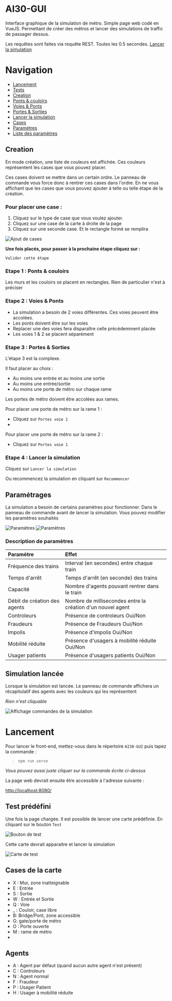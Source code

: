 # AI30-GUI
Interface graphique de la simulation de métro.
Simple page web codé en VueJS. 
Permettant de créer des métros et lancer des simulations de traffic
de passager dessus.

Les requêtes sont faites via requête REST. Toutes les 0.5 secondes.
[Lancer la simulation](#etape-4--lancer-la-simulation)

# Navigation
- [Lancement](#lancement)
- [Tests](#test-prédéfini)
- [Creation](#pour-placer-une-case-)
- [Ponts & couloirs](#etape-1--ponts--couloirs)
- [Voies & Ponts](#etape-2--voies--ponts)
- [Portes & Sorties](#etape-3--portes--sorties)
- [Lancer la simulation](#etape-4--lancer-la-simulation)
- [Cases](#cases-de-la-carte)  
- [Paramètres](#paramétrages)
- [Liste des paramètres](#description-de-paramètres)


## Creation
En mode création, une liste de couleurs est affichée.
Ces couleurs représentent les cases que vous pouvez placer.

Ces cases doivent se mettre dans un certain ordre. Le panneau de commande vous force
donc à rentrer ces cases dans l'ordre. En ne vous affichant que les cases que vous 
pouvez ajouter à telle ou telle étape de la création.

### Pour placer une case :

1. Cliquez sur le type de case que vous voulez ajouter.
2. Cliquez sur une case de la carte à droite de la page
3. Cliquez sur une seconde case. Et le rectangle formé se remplira

![Ajout de cases](src/assets/creation_mur.png)

**Une fois placés, pour passer à la prochaine étape cliquez sur :**

`` Valider cette étape ``

### Etape 1 : Ponts & couloirs

Les murs et les couloirs se placent en rectangles. Rien de particulier n'est à préciser

### Etape 2 : Voies & Ponts

- La simulation a besoin de 2 voies différentes. Ces voies peuvent être accolées.
- Les ponts doivent être sur les voies
- Replacer une des voies fera disparaître celle précédemment placée
- Les voies 1 & 2 se placent séparément

### Etape 3 : Portes & Sorties

L'étape 3 est la complexe.

Il faut placer au choix :
- Au moins une entrée et au moins une sortie
- Au moins une entrée/sortie
- Au moins une porte de métro sur chaque rame

Les portes de métro doivent être accolées aux rames.

Pour placer une porte de métro sur la rame 1 :
- Cliquez sur ``Portes voie 1``
- 
Pour placer une porte de métro sur la rame 2 :
- Cliquez sur ``Portes voie 1``


### Etape 4 : Lancer la simulation

Cliquez sur ``Lancer la simulation``

Ou recommencez la simulation en cliquant sur ``Recommencer``

## Paramétrages

La simulation a besoin de certains paramètres pour fonctionner. Dans le panneau de commande
avant de lancer la simulation. Vous pouvez modifier les paramètres souhaités

![Paramètres](src/assets/param1.png)
![Paramètres](src/assets/param2.png)

### Description de paramètres

| Paramètre                    | Effet                                                       |
|:-----------------------------|:------------------------------------------------------------|
| Fréquence des trains         | Interval (en secondes) entre chaque train                   |
| Temps d'arrêt                | Temps d'arrêt (en seconde) des trains                       |
| Capacité                     | Nombre d'agents pouvant rentrer dans le train               |
| Débit de création des agents | Nombre de millisecondes entre la création d'un nouvel agent |
| Controleurs                  | Présence de controleurs Oui/Non                             |
| Fraudeurs                    | Présence de Fraudeurs Oui/Non                               |
| Impolis                      | Présence d'impolis Oui/Non                                  |
| Mobilité réduite             | Présence d'usagers à mobilité réduite Oui/Non               |
| Usager patients              | Présence d'usagers patients Oui/Non                         |

## Simulation lancée
Lorsque la simulation est lancée. Le panneau de commande affichera 
un récapitulatif des agents avec les couleurs qui les représentent

*Rien n'est cliquable*

![Affichage commandes de la simulation](src/assets/agents.png)

# Lancement
Pour lancer le front-end, mettez-vous dans le répertoire 
``AI30-GUI`` puis tapez la commande :

> ``npm run serve``
> 
*Vous pouvez aussi juste cliquer sur la commande écrite ci-dessus*

La page web devrait ensuite être accessible à l'adresse suivante :

[http://localhost:8080/](http://localhost:8080/)

## Test prédéfini
Une fois la page chargée. Il est possible de lancer
une carte prédéfinie. En cliquant sur le bouton
``Test``

![Bouton de test](src/assets/bouton_test.png)

Cette carte devrait apparaitre et lancer la simulation

![Carte de test](src/assets/map_test.png)

## Cases de la carte
- X : Mur, zone inatteignable
- E : Entrée
- S : Sortie
- W : Entrée et Sortie
- Q : Voie
- _ : Couloir, case libre
- B: Bridge/Pont, zone accessible
- G: gate/porte de métro
- O : Porte ouverte
- M : rame de métro
- 
## Agents
- A : Agent par défaut (quand aucun autre agent n'est présent)
- C : Controleurs
- N : Agent normal
- F : Fraudeur
- P : Usager Patient
- H : Usager à mobilité réduite